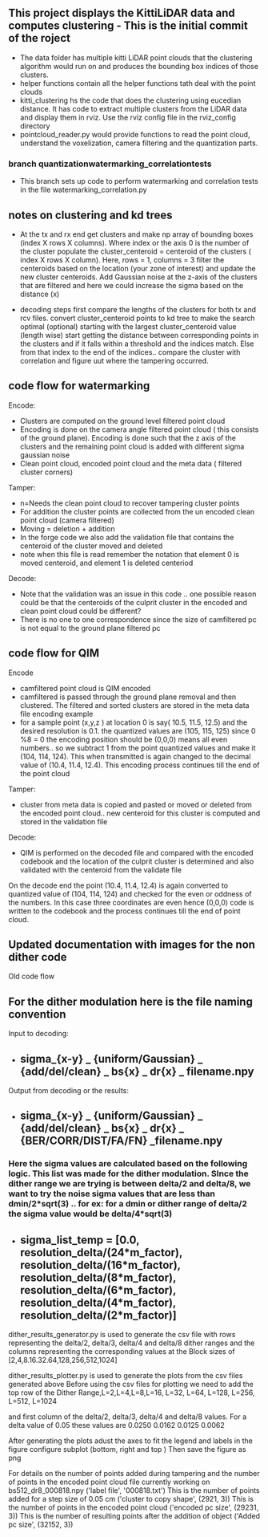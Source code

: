 ## This project displays the KittiLiDAR data and computes clustering - This is the initial commit of the roject
* The data folder has multiple kitti LiDAR point clouds that the clustering algorithm would run on and produces the bounding box indices of those clusters.
* helper functions contain all the helper functions tath deal with the point clouds
* kitti_clustering hs the code that does the clustering using eucedian distance. It has code to extract multiple clusters from the LiDAR data and display them in rviz. Use the rviz config file in the rviz_config directory
* pointcloud_reader.py would provide functions to read the point cloud, understand the voxelization, camera filtering and the quantization parts.


### branch quantizationwatermarking_correlationtests
* This branch sets up code to perform watermarking and correlation tests in the file watermarking_correlation.py


## notes on clustering and kd trees
* At the tx and rx end
    get clusters and make np array of bounding boxes (index X rows X columns). Where index or the axis 0 is the number of the cluster
    populate the cluster_centeroid = centeroid of the clusters ( index X rows X column). Here, rows = 1, columns = 3
    filter the centeroids based on the location (your zone of interest) and update the new cluster centeroids. 
    Add Gaussian noise at the z-axis of the clusters that are filtered and here we could increase the sigma based on the distance (x)

* decoding steps
    first compare the lengths of the clusters for both tx and rcv files.
    convert cluster_centeroid points to kd tree to make the search optimal (optional)
    starting with the largest cluster_centeroid value (length wise) start getting the distance between corresponding points in the clusters and if it falls within a threshold and the indices match. Else from that index to the end of the indices.. compare the cluster with correlation and figure uut where the tampering occurred.

## code flow for watermarking

Encode:

* Clusters are computed on the ground level filtered point cloud
* Encoding is done on the camera angle filtered point cloud ( this consists of the ground plane). Encoding is done such that the z axis of the clusters and the remaining point cloud is added with different sigma gaussian noise
* Clean point cloud, encoded point cloud and the meta data  ( filtered cluster corners)

Tamper:
* n=Needs the clean point cloud to recover tampering cluster points
* For addition the cluster points are collected from the un encoded clean point cloud (camera filtered)
* Moving  = deletion + addition
* In the forge code we also add the validation file that contains the centeroid of the cluster moved and deleted
* note when this file is read remember the notation that element 0 is moved centeroid, and element 1 is deleted centeriod

Decode:

* Note that the validation was an issue in this code .. one possible reason could be that the centeroids of the culprit cluster in the encoded and clean point cloud could be different?
* There is no one to one correspondence since the size of camfiltered pc is not equal to the ground plane filtered pc 


## code flow for QIM

Encode
* camfiltered point cloud is QIM encoded
* camfiltered is passed through the ground plane removal and then clustered. The filtered and sorted clusters are stored in the meta data file
encoding example
* for a sample point (x,y,z ) at location 0 is say( 10.5, 11.5, 12.5) and the desired resolution is 0.1. the quantized values are (105, 115, 125)
since 0 %8 = 0 the encoding position should be (0,0,0) means all even numbers.. so we subtract 1 from the point quantized values and make it (104, 114, 124). This when 
transmitted is again changed to the decimal value of (10.4, 11.4, 12.4). This encoding process continues till the end of the point cloud

Tamper:
* cluster from meta data is copied and pasted or moved or deleted from the encoded point cloud.. new centeroid for this cluster is computed and stored in the validation file

Decode:
* QIM is performed on the decoded file and compared with the encoded codebook and the location of the culprit cluster is determined and also validated with the centeroid from the validate file

On the decode end the point (10.4, 11.4, 12.4) is again converted to quantized value of (104, 114, 124) and checked for the even or oddness of the numbers. In this case three coordinates are even hence
(0,0,0) code is written to the codebook and the process continues till the end of point cloud.


## Updated documentation with images for the non dither code
<!-- ![decode flow](IMG_7252.jpg) -->

Old code flow

<!-- ![old code flow](IMG_7251.jpg) -->


## For the dither modulation here is the file naming convention

Input to decoding:
* ## sigma_{x-y} _ {uniform/Gaussian} _ {add/del/clean} _ bs{x} _ dr{x} _ filename.npy

Output from decoding or the results:
* ## sigma_{x-y} _ {uniform/Gaussian} _ {add/del/clean} _ bs{x} _ dr{x} _ {BER/CORR/DIST/FA/FN} _filename.npy



### Here the sigma values are calculated based on the following logic. This list was made for the dither modulation. SInce the dither range we are trying is between delta/2 and delta/8, we want to try the noise sigma values that are less than dmin/2*sqrt(3) .. for ex: for a dmin or dither range of delta/2 the sigma value would be  delta/4\*sqrt(3)
  
* ## sigma_list_temp = [0.0, resolution_delta/(24\*m_factor), resolution_delta/(16\*m_factor), resolution_delta/(8\*m_factor), resolution_delta/(6\*m_factor), resolution_delta/(4\*m_factor), resolution_delta/(2*m_factor)]




dither_results_generator.py is used to generate the csv file with rows representing the delta/2, delta/3, delta/4 and delta/8 dither ranges and the columns representing the corresponding values at the Block sizes of [2,4,8.16.32.64,128,256,512,1024]

dither_results_plotter.py is used to generate the plots from the csv files generated above
Before using the csv files for plotting we need to add the top row of the 
Dither Range,L=2,L=4,L=8,L=16, L=32, L=64, L=128, L=256, L=512, L=1024

and first column of the delta/2, delta/3, delta/4 and delta/8 values. For a delta value of 0.05 these values are
0.0250
0.0162
0.0125
0.0062

After generating the plots adust the axes to fit the legend and labels in the figure
configure subplot (bottom, right and top )
Then save the figure as png


For details on the number of points added during tampering and the number of points in the encoded point cloud
file currently working on bs512_dr8_000818.npy
('label file', '000818.txt')
This is the number of points added for a step size of 0.05 cm 
    ('cluster to copy shape', (2921, 3)) 
This is the number of points in the encoded point cloud
    ('encoded pc size', (29231, 3))
This is the number of resulting points after the addition of object
('Added pc size', (32152, 3))
